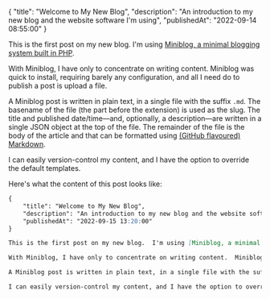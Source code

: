 {
    "title": "Welcome to My New Blog",
    "description": "An introduction to my new blog and the website software I'm using",
    "publishedAt": "2022-09-14 08:55:00"
}

This is the first post on my new blog.  I'm using [Miniblog, a minimal blogging system built in PHP](https://github.com/miniblog/engine).

With Miniblog, I have only to concentrate on writing content.  Miniblog was quick to install, requiring barely any configuration, and all I need do to publish a post is upload a file.

A Miniblog post is written in plain text, in a single file with the suffix `.md`.  The basename of the file (the part before the extension) is used as the slug.  The title and published date/time&mdash;and, optionally, a description&mdash;are written in a single JSON object at the top of the file.  The remainder of the file is the body of the article and that can be formatted using [(GitHub flavoured) Markdown](https://docs.github.com/en/get-started/writing-on-github/getting-started-with-writing-and-formatting-on-github/basic-writing-and-formatting-syntax).

I can easily version-control my content, and I have the option to override the default templates.

Here's what the content of this post looks like:

```markdown
{
    "title": "Welcome to My New Blog",
    "description": "An introduction to my new blog and the website software I'm using.",
    "publishedAt": "2022-09-15 13:20:00"
}

This is the first post on my new blog.  I'm using [Miniblog, a minimal blogging system built in PHP](https://github.com/miniblog/engine).

With Miniblog, I have only to concentrate on writing content.  Miniblog was quick to install, requiring barely any configuration, and all I need do to publish a post is upload a file.

A Miniblog post is written in plain text, in a single file with the suffix `.md`.  The basename of the file (the part before the extension) is used as the slug.  The title and published date/time&mdash;and, optionally, a description&mdash;are written in a single JSON object at the top of the file.  The remainder of the file is the body of the article and that can be formatted using [(GitHub flavoured) Markdown](https://docs.github.com/en/get-started/writing-on-github/getting-started-with-writing-and-formatting-on-github/basic-writing-and-formatting-syntax).

I can easily version-control my content, and I have the option to override the default templates.
```
